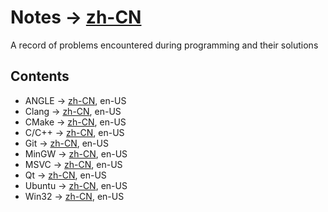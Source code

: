 # Notes -> [zh-CN](/README.zh.cn.md)
A record of problems encountered during programming and their solutions
## Contents
- ANGLE -> [zh-CN](/angle.zh.cn.md), en-US
- Clang -> [zh-CN](/clang.zh.cn.md), en-US
- CMake -> [zh-CN](/cmake.zh.cn.md), en-US
- C/C++ -> [zh-CN](/cpp.zh.cn.md), en-US
- Git -> [zh-CN](/git.zh.cn.md), en-US
- MinGW -> [zh-CN](/mingw.zh.cn.md), en-US
- MSVC -> [zh-CN](/msvc.zh.cn.md), en-US
- Qt -> [zh-CN](/qt.zh.cn.md), en-US
- Ubuntu -> [zh-CN](/ubuntu.zh.cn.md), en-US
- Win32 -> [zh-CN](/win32.zh.cn.md), en-US
